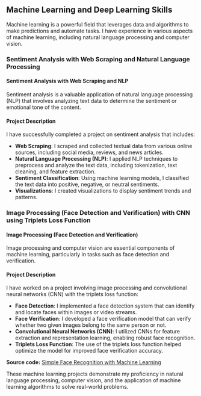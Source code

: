 ## Machine Learning and Deep Learning Skills

Machine learning is a powerful field that leverages data and algorithms to make predictions and automate tasks. I have experience in various aspects of machine learning, including natural language processing and computer vision.

### Sentiment Analysis with Web Scraping and Natural Language Processing

#### Sentiment Analysis with Web Scraping and NLP

Sentiment analysis is a valuable application of natural language processing (NLP) that involves analyzing text data to determine the sentiment or emotional tone of the content.

#### Project Description

I have successfully completed a project on sentiment analysis that includes:

- **Web Scraping**: I scraped and collected textual data from various online sources, including social media, reviews, and news articles.
- **Natural Language Processing (NLP)**: I applied NLP techniques to preprocess and analyze the text data, including tokenization, text cleaning, and feature extraction.
- **Sentiment Classification**: Using machine learning models, I classified the text data into positive, negative, or neutral sentiments.
- **Visualizations**: I created visualizations to display sentiment trends and patterns.

### Image Processing (Face Detection and Verification) with CNN using Triplets Loss Function

#### Image Processing (Face Detection and Verification)

Image processing and computer vision are essential components of machine learning, particularly in tasks such as face detection and verification.

#### Project Description

I have worked on a project involving image processing and convolutional neural networks (CNN) with the triplets loss function:

- **Face Detection**: I implemented a face detection system that can identify and locate faces within images or video streams.
- **Face Verification**: I developed a face verification model that can verify whether two given images belong to the same person or not.
- **Convolutional Neural Networks (CNN)**: I utilized CNNs for feature extraction and representation learning, enabling robust face recognition.
- **Triplets Loss Function**: The use of the triplets loss function helped optimize the model for improved face verification accuracy.

**Source code:** [Simple Face Recognition with Machine Learning](https://github.com/usanaphtal112/Simple-face-recognition-machine-learning)

These machine learning projects demonstrate my proficiency in natural language processing, computer vision, and the application of machine learning algorithms to solve real-world problems.
